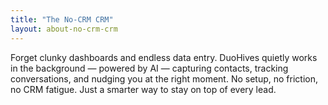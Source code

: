 ```yaml
---
title: "The No-CRM CRM"
layout: about-no-crm-crm
---
```



Forget clunky dashboards and endless data entry. DuoHives quietly works in the background — powered by AI — capturing contacts, tracking conversations, and nudging you at the right moment. No setup, no friction, no CRM fatigue. Just a smarter way to stay on top of every lead.